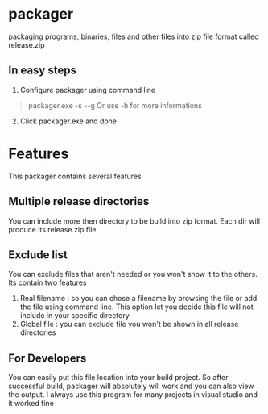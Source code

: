 # packager
packaging programs, binaries, files and other files into zip file format called release.zip
## In easy steps
1. Configure packager using command line 
> packager.exe -s --g
Or use -h for more informations
2. Click packager.exe and done

# Features
This packager contains several features

## Multiple release directories
You can include more then directory to be build into zip format. Each dir will produce its release.zip file.

## Exclude list

You can exclude files that aren't needed or you won't show it to the others. Its contain two features

1. Real filename : so you can chose a filename by browsing the file or add the file using command line. This option let you decide this file will not include in your specific directory
2. Global file : you can exclude file you won't be shown in all release directories

## For Developers

You can easily put this file location into your build project. So after successful build, packager will absolutely will work and you can also view the output. I always use this program for many projects in visual studio and it worked fine
